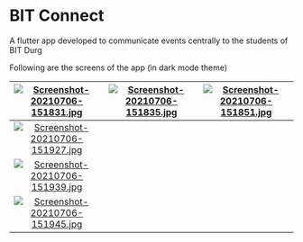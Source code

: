 # BIT Connect

A flutter app developed to communicate events centrally to the students of BIT Durg 


Following are the screens of the app (in dark mode theme)


|[![Screenshot-20210706-151831.jpg](https://i.postimg.cc/vBDPWD7r/Screenshot-20210706-151831.jpg)](https://postimg.cc/S2F74SvR) |  [![Screenshot-20210706-151835.jpg](https://i.postimg.cc/3xnCnYxn/Screenshot-20210706-151835.jpg)](https://postimg.cc/75J2Lv72)| [![Screenshot-20210706-151851.jpg](https://i.postimg.cc/02vYvb6V/Screenshot-20210706-151851.jpg)](https://postimg.cc/YjXGf2zF)|
| :---:        |     :---:      |         :---: |
|[![Screenshot-20210706-151927.jpg](https://i.postimg.cc/yN2Rbd4X/Screenshot-20210706-151927.jpg)](https://postimg.cc1gc4gyzf)   | 
[![Screenshot-20210706-151939.jpg](https://i.postimg.cc/FzVJzVfD/Screenshot-20210706-151939.jpg)](https://postimg.cc9wzfNTY7)   | 
[![Screenshot-20210706-151945.jpg](https://i.postimg.cc/fTM9FpFF/Screenshot-20210706-151945.jpg)](https://postimg.cc/F1nzkWhg)  |












